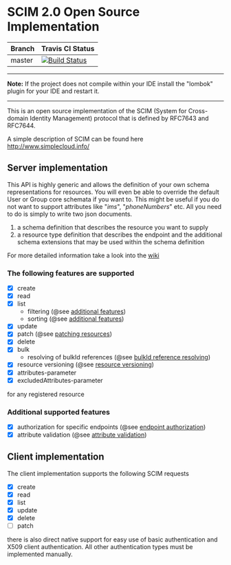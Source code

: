# SCIM 2.0 Open Source Implementation


|  Branch | Travis CI Status |
| :------ | :--------------- | 
| master  | [![Build Status](https://travis-ci.com/Captain-P-Goldfish/SCIM-SDK.svg?branch=master)](https://travis-ci.com/Captain-P-Goldfish/SCIM-SDK)


---
**Note:**
If the project does not compile within your IDE install the "lombok" plugin for your IDE and restart it.

---

This is an open source implementation of the SCIM (System for Cross-domain Identity Management) protocol that is
 defined by RFC7643 and RFC7644. 

A simple description of SCIM can be found here http://www.simplecloud.info/

## Server implementation

This API is highly generic and allows the definition of your own schema representations for resources. You will even be
able to override the default User or Group core schemata if you want to. This might be useful if you do not want to 
support attributes like "*ims*", "*phoneNumbers*" etc. All you need to do is simply to write two json documents.

1. a schema definition that describes the resource you want to supply
2. a resource type definition that describes the endpoint and the additional schema extensions that may be used within
 the schema definition  

For more detailed information take a look into the [wiki](https://github.com/Captain-P-Goldfish/SCIM/wiki)

### The following features are supported

- [x] create
- [x] read
- [x] list
  * filtering (@see [additional features](https://github.com/Captain-P-Goldfish/SCIM/wiki/Additional-Features))
  * sorting (@see [additional features](https://github.com/Captain-P-Goldfish/SCIM/wiki/Additional-Features))
- [x] update
- [x] patch (@see [patching resources](https://github.com/Captain-P-Goldfish/SCIM/wiki/Patching-resources))
- [x] delete
- [x] bulk
  * resolving of bulkId references (@see [bulkId reference resolving](https://github.com/Captain-P-Goldfish/SCIM/wiki/BulkId-reference-resolving))
- [x] resource versioning (@see [resource versioning](https://github.com/Captain-P-Goldfish/SCIM-SDK/wiki/Resource-versioning))
- [x] attributes-parameter
- [x] excludedAttributes-parameter

for any registered resource

### Additional supported features

- [x] authorization for specific endpoints (@see [endpoint authorization](https://github.com/Captain-P-Goldfish/SCIM-SDK/wiki/Endpoint-authorization))
- [x] attribute validation (@see [attribute validation](https://github.com/Captain-P-Goldfish/SCIM-SDK/wiki/Attribute-validation)) 

## Client implementation

The client implementation supports the following SCIM requests

- [x] create
- [x] read
- [x] list
- [x] update
- [x] delete
- [ ] patch

there is also direct native support for easy use of basic authentication and X509 client authentication. All other
authentication types must be implemented manually.
 
